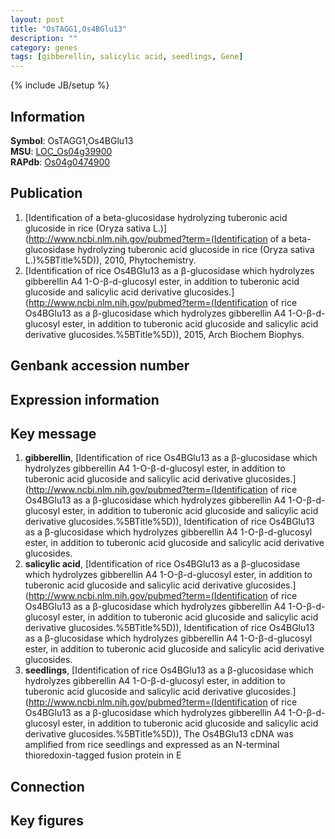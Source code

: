 ```yaml
---
layout: post
title: "OsTAGG1,Os4BGlu13"
description: ""
category: genes
tags: [gibberellin, salicylic acid, seedlings, Gene]
---
```

{% include JB/setup %}

## Information
__Symbol__: OsTAGG1,Os4BGlu13  
__MSU__: [LOC_Os04g39900](http://rice.plantbiology.msu.edu/cgi-bin/ORF_infopage.cgi?orf=LOC_Os04g39900)  
__RAPdb__: [Os04g0474900](http://rapdb.dna.affrc.go.jp/viewer/gbrowse_details/irgsp1?name=Os04g0474900)  

## Publication
1. [Identification of a beta-glucosidase hydrolyzing tuberonic acid glucoside in rice (Oryza sativa L.)](http://www.ncbi.nlm.nih.gov/pubmed?term=(Identification of a beta-glucosidase hydrolyzing tuberonic acid glucoside in rice (Oryza sativa L.)%5BTitle%5D)), 2010, Phytochemistry.
2. [Identification of rice Os4BGlu13 as a β-glucosidase which hydrolyzes gibberellin A4 1-O-β-d-glucosyl ester, in addition to tuberonic acid glucoside and salicylic acid derivative glucosides.](http://www.ncbi.nlm.nih.gov/pubmed?term=(Identification of rice Os4BGlu13 as a β-glucosidase which hydrolyzes gibberellin A4 1-O-β-d-glucosyl ester, in addition to tuberonic acid glucoside and salicylic acid derivative glucosides.%5BTitle%5D)), 2015, Arch Biochem Biophys.

## Genbank accession number

## Expression information

## Key message
1. __gibberellin__, [Identification of rice Os4BGlu13 as a β-glucosidase which hydrolyzes gibberellin A4 1-O-β-d-glucosyl ester, in addition to tuberonic acid glucoside and salicylic acid derivative glucosides.](http://www.ncbi.nlm.nih.gov/pubmed?term=(Identification of rice Os4BGlu13 as a β-glucosidase which hydrolyzes gibberellin A4 1-O-β-d-glucosyl ester, in addition to tuberonic acid glucoside and salicylic acid derivative glucosides.%5BTitle%5D)), Identification of rice Os4BGlu13 as a β-glucosidase which hydrolyzes gibberellin A4 1-O-β-d-glucosyl ester, in addition to tuberonic acid glucoside and salicylic acid derivative glucosides.
2. __salicylic acid__, [Identification of rice Os4BGlu13 as a β-glucosidase which hydrolyzes gibberellin A4 1-O-β-d-glucosyl ester, in addition to tuberonic acid glucoside and salicylic acid derivative glucosides.](http://www.ncbi.nlm.nih.gov/pubmed?term=(Identification of rice Os4BGlu13 as a β-glucosidase which hydrolyzes gibberellin A4 1-O-β-d-glucosyl ester, in addition to tuberonic acid glucoside and salicylic acid derivative glucosides.%5BTitle%5D)), Identification of rice Os4BGlu13 as a β-glucosidase which hydrolyzes gibberellin A4 1-O-β-d-glucosyl ester, in addition to tuberonic acid glucoside and salicylic acid derivative glucosides.
3. __seedlings__, [Identification of rice Os4BGlu13 as a β-glucosidase which hydrolyzes gibberellin A4 1-O-β-d-glucosyl ester, in addition to tuberonic acid glucoside and salicylic acid derivative glucosides.](http://www.ncbi.nlm.nih.gov/pubmed?term=(Identification of rice Os4BGlu13 as a β-glucosidase which hydrolyzes gibberellin A4 1-O-β-d-glucosyl ester, in addition to tuberonic acid glucoside and salicylic acid derivative glucosides.%5BTitle%5D)),  The Os4BGlu13 cDNA was amplified from rice seedlings and expressed as an N-terminal thioredoxin-tagged fusion protein in E

## Connection

## Key figures


